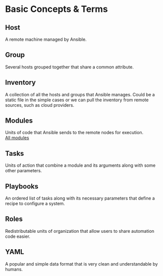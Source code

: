 # Basic Concepts & Terms
## Host
A remote machine managed by Ansible.

## Group
Several hosts grouped together that share a common attribute.

## Inventory
A collection of all the hosts and groups that Ansible manages. Could be a static file in the simple cases or we can pull the inventory from remote sources, such as cloud providers.

## Modules
Units of code that Ansible sends to the remote nodes for execution.\
[All modules](https://docs.ansible.com/ansible/2.4/list_of_all_modules.html)

## Tasks
Units of action that combine a module and its arguments along with some other parameters.

## ​​Playbooks
An ordered list of tasks along with its necessary parameters that define a recipe to configure a system.

## Roles
Redistributable units of organization that allow users to share automation code easier.

## YAML
A popular and simple data format that is very clean and understandable by humans.